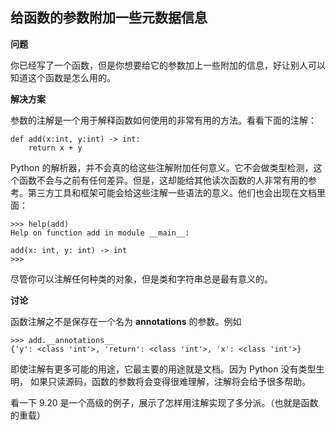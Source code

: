 ## 给函数的参数附加一些元数据信息

**问题**

你已经写了一个函数，但是你想要给它的参数加上一些附加的信息，好让别人可以知道这个函数是怎么用的。

**解决方案**

参数的注解是一个用于解释函数如何使用的非常有用的方法。看看下面的注解：

    def add(x:int, y:int) -> int:
        return x + y

Python 的解析器，并不会真的给这些注解附加任何意义。它不会做类型检测，这个函数不会与之前有任何差异。但是，这却能给其他读次函数的人非常有用的参考。第三方工具和框架可能会给这些注解一些语法的意义。他们也会出现在文档里面：

    >>> help(add)
    Help on function add in module __main__:
    
    add(x: int, y: int) -> int
    >>>
    
尽管你可以注解任何种类的对象，但是类和字符串总是最有意义的。

**讨论**

函数注解之不是保存在一个名为 __annotations__ 的参数。例如
  
    >>> add.__annotations__
    {'y': <class 'int'>, 'return': <class 'int'>, 'x': <class 'int'>}
    
即使注解有更多可能的用途，它最主要的用途就是文档。因为 Python 没有类型生明， 如果只读源码，函数的参数将会变得很难理解，注解将会给予很多帮助。

看一下 9.20 是一个高级的例子，展示了怎样用注解实现了多分派。（也就是函数的重载）

